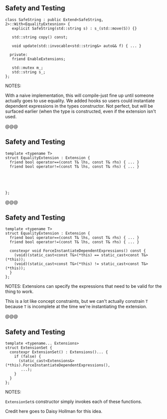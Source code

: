 ## Safety and Testing

```cc[|11]
class SafeString : public Extend<SafeString, 2>::With<EqualityExtesnion> {
   explicit SafeString(std::string s) : s_(std::move(S)) {}

   std::string copy() const;

   void update(std::invocable<std::string&> auto&& f) { ... }

  private:
   friend EnableExtensions;

   std::mutex m_;
   std::string s_;
};
```
<!-- .element style="font-size:12pt;" -->

NOTES:

With a naive implementation, this will compile-just fine up until someone
actually goes to use equality. We added hooks so users could instantiate
dependent expressions in the types constructor. Not perfect, but will be
surfaced earlier (when the type is constructed, even if the extension isn't
used.

@@@

## Safety and Testing

```cc[]
template <typename T>
struct EqualityExtension : Extension {
  friend bool operator==(const T& lhs, const T& rhs) { ... }
  friend bool operator!=(const T& lhs, const T& rhs) { ... }





};
```
<!-- .element style="font-size:12pt;" -->

@@@

## Safety and Testing

```cc[]
template <typename T>
struct EqualityExtension : Extension {
  friend bool operator==(const T& lhs, const T& rhs) { ... }
  friend bool operator!=(const T& lhs, const T& rhs) { ... }

  constexpr void ForceInstantiateDependentExpressions() const {
    (void)(static_cast<const T&>(*this) == static_cast<const T&>(*this));
    (void)(static_cast<const T&>(*this) != static_cast<const T&>(*this));
  }
};
```
<!-- .element style="font-size:12pt;" -->

NOTES:
Extensions can specify the expressions that need to be valid for the thing to work.

This is a lot like concept constraints, but we can't actually constrain `T` because `T` is incomplete at the time we're instantiating the extension.

@@@

## Safety and Testing

```cc[]
template <typename... Extensions>
struct ExtensionSet {
  constexpr ExtensionSet() : Extensions()... {
    if (false) {
      (static_cast<Extensions&>(*this).ForceInstantiateDependentExpressions(),
       ...);
    }
  }
};
```
<!-- .element style="font-size:12pt;" -->

NOTES:

`ExtensionSet`s constructor simply invokes each of these functions.

Credit here goes to Daisy Hollman for this idea.
